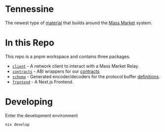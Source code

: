 <!--
SPDX-FileCopyrightText: 2024 Mass Labs

SPDX-License-Identifier: Unlicense
-->

# Tennessine

The newest type of [material](https://en.wikipedia.org/wiki/Tennessine) that builds around the [Mass Market](https://mass.market) system.

# In this Repo

This repo is a pnpm workspace and contains three packages.

- [`client`](packages/client) - A network client to interact with a Mass Market Relay.
- [`contracts`](packages/client) - ABI wrappers for our [contracts](https://github.com/masslbs/contracts)
- [`schema`](packages/schema) - Generated encoder/decoders for the protocol buffer [definitions](https://github.com/masslbs/network-schema).
- [`frontend`](packages/frontend) - A Next.js Frontend.

# Developing

Enter the development environment

```bash
nix develop
```


